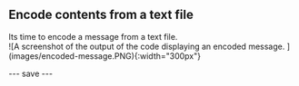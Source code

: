 ## Encode contents from a text file

<div style="display: flex; flex-wrap: wrap">
<div style="flex-basis: 200px; flex-grow: 1; margin-right: 15px;">
Its time to encode a message from a text file. 
</div>
<div>
![A screenshot of the output of the code displaying an encoded message. ](images/encoded-message.PNG){:width="300px"}
</div>
</div>



--- save ---